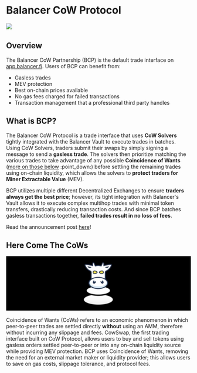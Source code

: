 # Balancer CoW Protocol

![](<../.gitbook/assets/Screen Shot 2021-11-02 at 2.25.01 PM.png>)

## Overview

The Balancer CoW Partnership (BCP) is the default trade interface on [app.balancer.fi](https://app.balancer.fi). Users of BCP can benefit from:

* Gasless trades
* MEV protection
* Best on-chain prices available
* No gas fees charged for failed transactions
* Transaction management that a professional third party handles

## What is BCP?

The Balancer CoW Protocol is a trade interface that uses **CoW Solvers** tightly integrated with the Balancer Vault to execute trades in batches. Using CoW Solvers, traders submit their swaps by simply signing a message to send a **gasless trade**. The solvers then prioritize matching the various trades to take advantage of any possible **Coincidence of Wants** ([more on those below](balancer-cow-protocol.md#here-come-the-cows) :point\_down:) before settling the remaining trades using on-chain liquidity, which allows the solvers to **protect traders for Miner Extractable Value** (MEV).

BCP utilizes multiple different Decentralized Exchanges to ensure **traders always get the best price**; however, its tight integration with Balancer's Vault allows it to execute complex multihop trades with minimal token transfers, drastically reducing transaction costs. And since BCP batches gasless transactions together, **failed trades result in no loss of fees**.

Read the announcement post [here](https://medium.com/balancer-protocol/two-protocols-one-dex-introducing-the-balancer-gnosis-protocol-f471aaeb4dce)!

## Here Come The CoWs

![](<../.gitbook/assets/Screen Shot 2021-11-02 at 3.52.02 PM.png>)

Coincidence of Wants (CoWs) refers to an economic phenomenon in which peer-to-peer trades are settled directly **without** using an AMM, therefore without incurring any slippage and fees. CowSwap, the first trading interface built on CoW Protocol, allows users to buy and sell tokens using gasless orders settled peer-to-peer or into any on-chain liquidity source while providing MEV protection. BCP uses Coincidence of Wants, removing the need for an external market maker or liquidity provider; this allows users to save on gas costs, slippage tolerance, and protocol fees.
